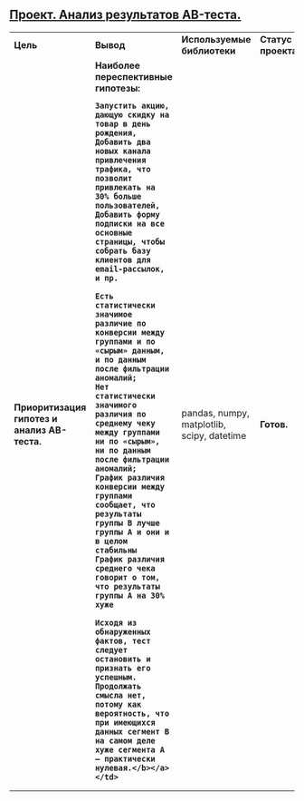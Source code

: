 ## <a href="https://praktikum.yandex.ru/data-analyst/" target="_blank"><b>Проект. Анализ результатов AB-теста.</b></a>



<table>
<tr>
<td><b>Цель</b></td>
<td><b>Вывод</b></td>
<td><b>Используемые библиотеки</b></td>
<td><b>Статус проекта</b></td>
<tr>
<td><b>Приоритизация гипотез и анализ АВ-теста.</b></td>
<td><b>Наиболее переспективные гипотезы:

    Запустить акцию, дающую скидку на товар в день рождения,
    Добавить два новых канала привлечения трафика, что позволит привлекать на 30% больше пользователей,
    Добавить форму подписки на все основные страницы, чтобы собрать базу клиентов для email-рассылок,
    и пр.

    Есть статистически значимое различие по конверсии между группами и по «сырым» данным, и по данным после фильтрации аномалий;
    Нет статистически значимого различия по среднему чеку между группами ни по «сырым», ни по данным после фильтрации аномалий;
    График различия конверсии между группами сообщает, что результаты группы B лучше группы A и они и в целом стабильны
    График различия среднего чека говорит о том, что результаты группы А на 30% хуже

    Исходя из обнаруженных фактов, тест следует остановить и признать его успешным. Продолжать смысла нет, потому как вероятность, что при имеющихся данных сегмент B на самом деле хуже сегмента A — практически нулевая.</b></a></td>
<td>pandas, numpy, matplotlib, scipy, datetime</td>
<td><b>Готов.</b></td>
<tr>

